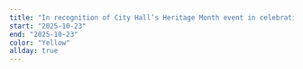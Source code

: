 ```yaml
---
title: "In recognition of City Hall’s Heritage Month event in celebration of Filipino Heritage Month - Yellow/Blue/Red"
start: "2025-10-23"
end: "2025-10-23"
color: "Yellow"
allday: true
---
```


